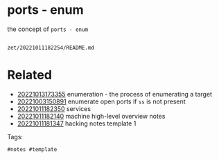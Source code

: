 # ports - enum

the concept of `ports - enum`

```
```

` zet/20221011182254/README.md `

# Related

- [20221013173355](/zet/20221013173355/README.md) enumeration - the process of enumerating a target
- [20221003150891](/zet/20221003150891/README.md) enumerate open ports if `ss` is not present
- [20221011182350](/zet/20221011182350/README.md) services
- [20221011182140](/zet/20221011182140/README.md) machine high-level overview notes
- [20221011181347](/zet/20221011181347/README.md) hacking notes template 1

Tags:

    #notes #template
